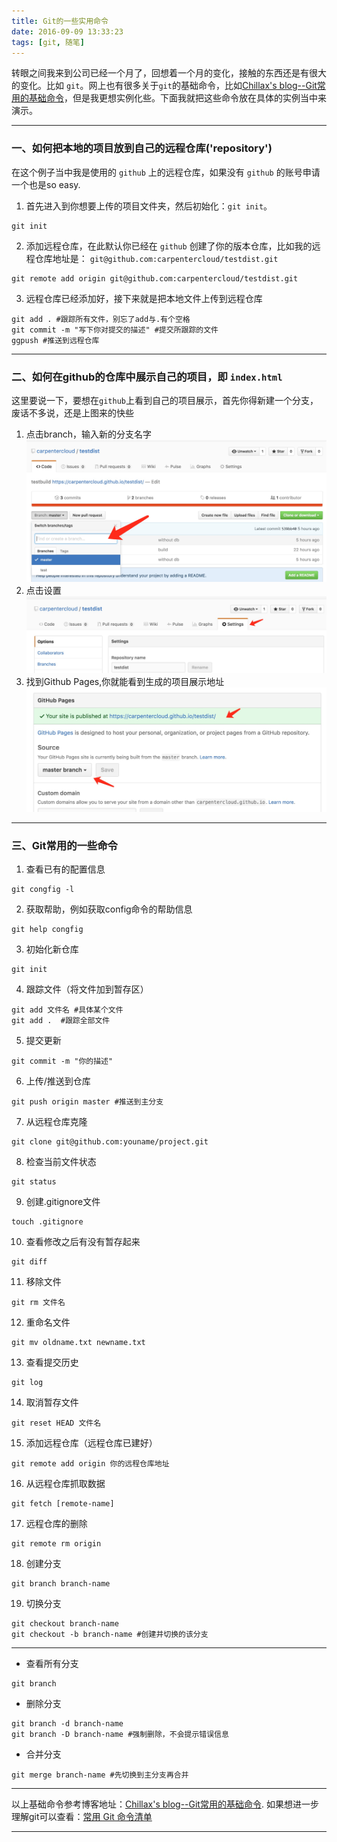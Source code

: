 ```yaml
---
title: Git的一些实用命令
date: 2016-09-09 13:33:23
tags: [git, 随笔]
---
```

转眼之间我来到公司已经一个月了，回想着一个月的变化，接触的东西还是有很大的变化。比如 `git`。网上也有很多关于`git`的基础命令，比如[Chillax's blog--Git常用的基础命令](http://opiece.me/2015/04/06/git-basic-commands/)，但是我更想实例化些。下面我就把这些命令放在具体的实例当中来演示。<!--more-->
***
### 一、如何把本地的项目放到自己的远程仓库('repository')
在这个例子当中我是使用的 `github` 上的远程仓库，如果没有 `github` 的账号申请一个也是so easy.
1. 首先进入到你想要上传的项目文件夹，然后初始化：`git init`。
```
git init
```
2. 添加远程仓库，在此默认你已经在 `github` 创建了你的版本仓库，比如我的远程仓库地址是： `git@github.com:carpentercloud/testdist.git`
```
git remote add origin git@github.com:carpentercloud/testdist.git
```
3. 远程仓库已经添加好，接下来就是把本地文件上传到远程仓库
```
git add . #跟踪所有文件，别忘了add与.有个空格
git commit -m "写下你对提交的描述" #提交所跟踪的文件
ggpush #推送到远程仓库
```
***
### 二、如何在github的仓库中展示自己的项目，即 `index.html`
这里要说一下，要想在`github`上看到自己的项目展示，首先你得新建一个分支，废话不多说，还是上图来的快些
1. 点击branch，输入新的分支名字
![dd](/static/images/1.png)
2. 点击设置
![dd](/static/images/2.png)
3. 找到Github Pages,你就能看到生成的项目展示地址
![dd](/static/images/3.png)
***
### 三、Git常用的一些命令
1. 查看已有的配置信息
```
git congfig -l
```
2. 获取帮助，例如获取config命令的帮助信息
```
git help congfig
```
3. 初始化新仓库
```
git init
```
4. 跟踪文件（将文件加到暂存区）
```
git add 文件名 #具体某个文件
git add .  #跟踪全部文件
```
5. 提交更新
```
git commit -m "你的描述"
```
6. 上传/推送到仓库
```
git push origin master #推送到主分支
```
7. 从远程仓库克隆
```
git clone git@github.com:youname/project.git
```
8. 检查当前文件状态
```
git status
```
9. 创建.gitignore文件
```
touch .gitignore
```
10. 查看修改之后有没有暂存起来
```
git diff
```
11. 移除文件
```
git rm 文件名
```
12. 重命名文件
```
git mv oldname.txt newname.txt
```
13. 查看提交历史
```
git log
```
14. 取消暂存文件
```
git reset HEAD 文件名
```
15. 添加远程仓库（远程仓库已建好）
```
git remote add origin 你的远程仓库地址
```
16. 从远程仓库抓取数据
```
git fetch [remote-name]
```
17. 远程仓库的删除
```
git remote rm origin
```
18. 创建分支
```
git branch branch-name
```
19. 切换分支
```
git checkout branch-name
git checkout -b branch-name #创建并切换的该分支
```
***
* 查看所有分支
```
git branch
```
* 删除分支
```
git branch -d branch-name
git branch -D branch-name #强制删除，不会提示错误信息
```
* 合并分支
```
git merge branch-name #先切换到主分支再合并
```
***
以上基础命令参考博客地址：[Chillax's blog--Git常用的基础命令](http://opiece.me/2015/04/06/git-basic-commands/).
如果想进一步理解git可以查看：[常用 Git 命令清单](http://www.ruanyifeng.com/blog/2015/12/git-cheat-sheet.html)


***
